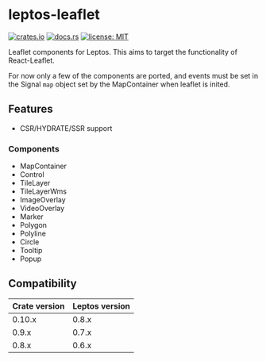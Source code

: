 # leptos-leaflet
[![crates.io](https://img.shields.io/crates/v/leptos-leaflet.svg)](https://crates.io/crates/leptos-leaflet)
[![docs.rs](https://docs.rs/leptos-leaflet/badge.svg)](https://docs.rs/leptos-leaflet)
[![license: MIT](https://img.shields.io/crates/l/syn-rsx.svg)](https://github.com/headless-studio/leptos-leaflet/LICENSE)

Leaflet components for Leptos. This aims to target the functionality of React-Leaflet. 

For now only a few of the components are ported, and events must be set in the Signal `map` object set by the MapContainer when leaflet is inited.

## Features
- CSR/HYDRATE/SSR support

### Components
- MapContainer
- Control
- TileLayer
- TileLayerWms
- ImageOverlay
- VideoOverlay
- Marker
- Polygon
- Polyline
- Circle
- Tooltip
- Popup

## Compatibility

| Crate version | Leptos version |
|---------------|----------------|
| 0.10.x        | 0.8.x          |
| 0.9.x         | 0.7.x          |
| 0.8.x         | 0.6.x          |